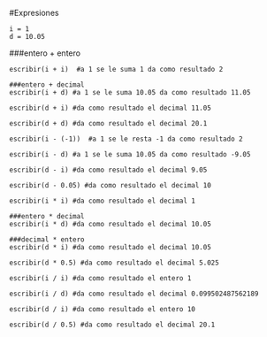 
#Expresiones


```
i = 1
d = 10.05
```
###entero + entero
``` 
escribir(i + i)  #a 1 se le suma 1 da como resultado 2
```

``` 
###entero + decimal
escribir(i + d) #a 1 se le suma 10.05 da como resultado 11.05
```

``` ###decimal + entero
escribir(d + i) #da como resultado el decimal 11.05
```


``` ###decimal + decimal
escribir(d + d) #da como resultado el decimal 20.1
```

``` ###entero - entero
escribir(i - (-1))  #a 1 se le resta -1 da como resultado 2
```

``` ###entero - decimal
escribir(i - d) #a 1 se le suma 10.05 da como resultado -9.05
```


``` ###decimal - entero
escribir(d - i) #da como resultado el decimal 9.05
```


``` ###decimal - decimal
escribir(d - 0.05) #da como resultado el decimal 10
```

``` ###entero * entero
escribir(i * i) #da como resultado el decimal 1
```


``` 
###entero * decimal
escribir(i * d) #da como resultado el decimal 10.05
```

``` 
###decimal * entero
escribir(d * i) #da como resultado el decimal 10.05
```

``` ###decimal * decimal
escribir(d * 0.5) #da como resultado el decimal 5.025
```

``` ###entero / entero
escribir(i / i) #da como resultado el entero 1
```

``` ###entero / decimal
escribir(i / d) #da como resultado el decimal 0.099502487562189
```

``` ###decimal / entero
escribir(d / i) #da como resultado el entero 10
```

``` ###decimal / decimal
escribir(d / 0.5) #da como resultado el decimal 20.1
```
